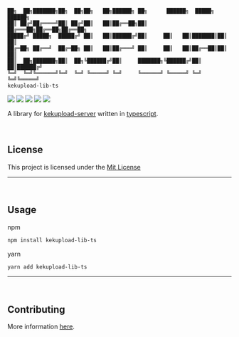 ```
██╗  ██╗███████╗██╗  ██╗██╗   ██╗██████╗ ██╗      ██████╗  █████╗ ██████╗ 
██║ ██╔╝██╔════╝██║ ██╔╝██║   ██║██╔══██╗██║     ██╔═══██╗██╔══██╗██╔══██╗
█████╔╝ █████╗  █████╔╝ ██║   ██║██████╔╝██║     ██║   ██║███████║██║  ██║
██╔═██╗ ██╔══╝  ██╔═██╗ ██║   ██║██╔═══╝ ██║     ██║   ██║██╔══██║██║  ██║
██║  ██╗███████╗██║  ██╗╚██████╔╝██║     ███████╗╚██████╔╝██║  ██║██████╔╝
╚═╝  ╚═╝╚══════╝╚═╝  ╚═╝ ╚═════╝ ╚═╝     ╚══════╝ ╚═════╝ ╚═╝  ╚═╝╚═════╝ 
kekupload-lib-ts
```

![](https://tokei.rs/b1/github/KotwOSS/kekupload-lib-ts)
![](https://tokei.rs/b1/github/KotwOSS/kekupload-lib-ts?category=blanks)
![](https://tokei.rs/b1/github/KotwOSS/kekupload-lib-ts?category=code)
![](https://tokei.rs/b1/github/KotwOSS/kekupload-lib-ts?category=comments)
![](https://tokei.rs/b1/github/KotwOSS/kekupload-lib-ts?category=files)

A library for [kekupload-server](https://oss.kotw.dev/kekupload-server) written in [typescript](https://www.typescriptlang.org/).

<br>

## License

This project is licensed under the [Mit License](https://mit-license.org/)

<hr>
<br>

## Usage

npm

```sh
npm install kekupload-lib-ts
```

yarn

```sh
yarn add kekupload-lib-ts
```

<hr>
<br>

## Contributing

More information [here](https://oss.kotw.dev/kekupload-lib-ts/CONTRIBUTE).
